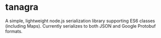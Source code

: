 # tanagra

A simple, lightweight node.js serialization library supporting ES6 classes (including Maps).
Currently serializes to both JSON and Google Protobuf formats.

